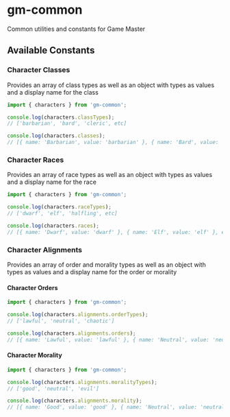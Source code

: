 # gm-common

Common utilities and constants for Game Master

## Available Constants

### Character Classes

Provides an array of class types as well as an object with types as values and a display name for the class

```js
import { characters } from 'gm-common';

console.log(characters.classTypes);
// ['barbarian', 'bard', 'cleric', etc]

console.log(characters.classes);
// [{ name: 'Barbarian', value: 'barbarian' }, { name: 'Bard', value: 'bard' }, etc]
```

### Character Races

Provides an array of race types as well as an object with types as values and a display name for the race

```js
import { characters } from 'gm-common';

console.log(characters.raceTypes);
// ['dwarf', 'elf', 'halfling', etc]

console.log(characters.races);
// [{ name: 'Dwarf', value: 'dwarf' }, { name: 'Elf', value: 'elf' }, etc]
```

### Character Alignments

Provides an array of order and morality types as well as an object with types as values and a display name for the order or morality

#### Character Orders

```js
import { characters } from 'gm-common';

console.log(characters.alignments.orderTypes);
// ['lawful', 'neutral', 'chaotic']

console.log(characters.alignments.orders);
// [{ name: 'Lawful', value: 'lawful' }, { name: 'Neutral', value: 'neutral' }, etc]
```

#### Character Morality

```js
import { characters } from 'gm-common';

console.log(characters.alignments.moralityTypes);
// ['good', 'neutral', 'evil']

console.log(characters.alignments.morality);
// [{ name: 'Good', value: 'good' }, { name: 'Neutral', value: 'neutral' }, etc]
```
